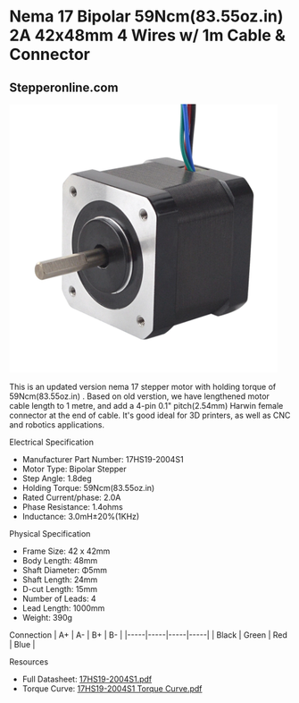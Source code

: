 # Nema 17 Bipolar 59Ncm(83.55oz.in) 2A 42x48mm 4 Wires w/ 1m Cable & Connector

## Stepperonline.com

<img src="../images/17HS15-1504S1.webp" width=480 height=480 title="foto" />

This is an updated version nema 17 stepper motor with holding torque of 59Ncm(83.55oz.in) . Based on old verstion, we have lengthened motor cable length to 1 metre, and add a 4-pin 0.1" pitch(2.54mm) Harwin female connector at the end of cable. It's good ideal for 3D printers, as well as CNC and robotics applications. 

Electrical Specification

  * Manufacturer Part Number: 17HS19-2004S1
  * Motor Type: Bipolar Stepper
  * Step Angle: 1.8deg
  * Holding Torque: 59Ncm(83.55oz.in)
  * Rated Current/phase: 2.0A
  * Phase Resistance: 1.4ohms
  * Inductance: 3.0mH±20%(1KHz)

Physical Specification

  * Frame Size: 42 x 42mm
  * Body Length: 48mm
  * Shaft Diameter: Φ5mm
  * Shaft Length: 24mm
  * D-cut Length: 15mm
  * Number of Leads: 4
  * Lead Length: 1000mm
  * Weight: 390g

Connection
| A+ | A- | B+ | B- | 
|-----|-----|-----|-----|
| Black | Green | Red | Blue |

Resources

  * Full Datasheet: [17HS19-2004S1.pdf](PDF/17HS19-2004S1.pdf)
  * Torque Curve: [17HS19-2004S1 Torque Curve.pdf](PDF/17HS19-2004S1_Torque_Curve.pdf)
